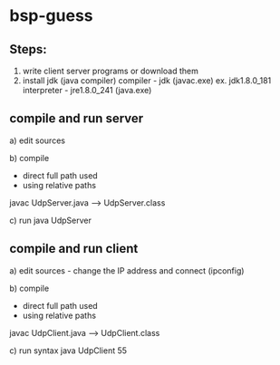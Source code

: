 # bsp-guess

## Steps:
1) write client server programs or download them
2) install jdk (java compiler)
compiler - jdk (javac.exe) ex. jdk1.8.0_181
interpreter - jre1.8.0_241 (java.exe)
## compile and run server
a) edit sources

b) compile
- direct full path used
- using relative paths

javac UdpServer.java
--> UdpServer.class

c) run
java UdpServer

## compile and run client
a) edit sources - change the IP address and connect
(ipconfig)

b) compile
- direct full path used
- using relative paths

javac UdpClient.java
--> UdpClient.class

c) run syntax
java UdpClient 55

